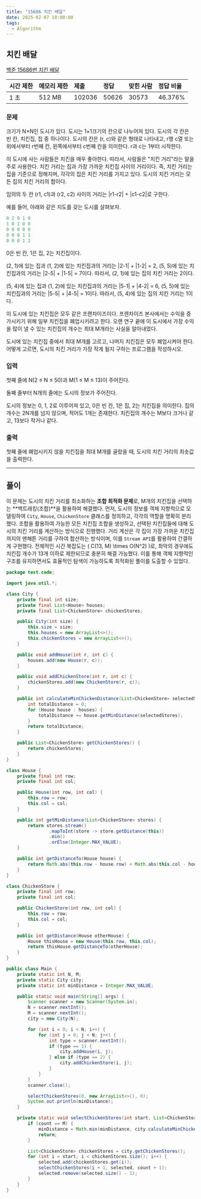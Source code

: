 ```yaml
---
title: "15686 치킨 배달"
date: 2025-02-07 18:00:00
tags: 
  - Algorithm
---
```



## 치킨 배달

[백준 15686번 치킨 배달](https://www.acmicpc.net/problem/15686)

| 시간 제한 | 메모리 제한 | 제출     | 정답    | 맞힌 사람 | 정답 비율   |
|:------|:-------|:-------|:------|:------|:--------|
| 1 초   | 512 MB | 102036 | 50626 | 30573 | 46.376% |

### 문제

크기가 N×N인 도시가 있다. 도시는 1×1크기의 칸으로 나누어져 있다. 도시의 각 칸은 빈 칸, 치킨집, 집 중 하나이다. 도시의 칸은 (r, c)와 같은 형태로 나타내고, r행 c열 또는 위에서부터 r번째 칸, 왼쪽에서부터 c번째 칸을 의미한다. r과 c는 1부터 시작한다.

이 도시에 사는 사람들은 치킨을 매우 좋아한다. 따라서, 사람들은 "치킨 거리"라는 말을 주로 사용한다. 치킨 거리는 집과 가장 가까운 치킨집 사이의 거리이다. 즉, 치킨 거리는 집을 기준으로 정해지며, 각각의 집은 치킨 거리를 가지고 있다. 도시의 치킨 거리는 모든 집의 치킨 거리의 합이다.

임의의 두 칸 (r1, c1)과 (r2, c2) 사이의 거리는 |r1-r2| + |c1-c2|로 구한다.

예를 들어, 아래와 같은 지도를 갖는 도시를 살펴보자.

```java
0 2 0 1 0
1 0 1 0 0
0 0 0 0 0
0 0 0 1 1
0 0 0 1 2
```

0은 빈 칸, 1은 집, 2는 치킨집이다.

(2, 1)에 있는 집과 (1, 2)에 있는 치킨집과의 거리는 |2-1| + |1-2| = 2, (5, 5)에 있는 치킨집과의 거리는 |2-5| + |1-5| = 7이다. 따라서, (2, 1)에 있는 집의 치킨 거리는 2이다.

(5, 4)에 있는 집과 (1, 2)에 있는 치킨집과의 거리는 |5-1| + |4-2| = 6, (5, 5)에 있는 치킨집과의 거리는 |5-5| + |4-5| = 1이다. 따라서, (5, 4)에 있는 집의 치킨 거리는 1이다.

이 도시에 있는 치킨집은 모두 같은 프랜차이즈이다. 프렌차이즈 본사에서는 수익을 증가시키기 위해 일부 치킨집을 폐업시키려고 한다. 오랜 연구 끝에 이 도시에서 가장 수익을 많이 낼 수 있는  치킨집의 개수는 최대 M개라는 사실을 알아내었다.

도시에 있는 치킨집 중에서 최대 M개를 고르고, 나머지 치킨집은 모두 폐업시켜야 한다. 어떻게 고르면, 도시의 치킨 거리가 가장 작게 될지 구하는 프로그램을 작성하시오.
        
### 입력

첫째 줄에 N(2 ≤ N ≤ 50)과 M(1 ≤ M ≤ 13)이 주어진다.

둘째 줄부터 N개의 줄에는 도시의 정보가 주어진다.

도시의 정보는 0, 1, 2로 이루어져 있고, 0은 빈 칸, 1은 집, 2는 치킨집을 의미한다. 집의 개수는 2N개를 넘지 않으며, 적어도 1개는 존재한다. 치킨집의 개수는 M보다 크거나 같고, 13보다 작거나 같다.

### 출력

첫째 줄에 폐업시키지 않을 치킨집을 최대 M개를 골랐을 때, 도시의 치킨 거리의 최솟값을 출력한다.

---

## 풀이

이 문제는 도시의 치킨 거리를 최소화하는 **조합 최적화 문제**로, M개의 치킨집을 선택하는 **백트래킹(조합)**을 활용하여 해결했다. 먼저, 도시의 정보를 객체 지향적으로 모델링하여 `City`, `House`, `ChickenStore` 클래스를 정의하고, 각각의 역할을 명확히 분리했다. 조합을 활용하여 가능한 모든 치킨집 조합을 생성하고, 선택된 치킨집들에 대해 도시의 치킨 거리를 계산하는 방식으로 진행했다. 거리 계산은 각 집이 가장 가까운 치킨집까지의 맨해튼 거리를 구하여 합산하는 방식이며, 이를 `Stream API`를 활용하여 간결하게 구현했다. 전체적인 시간 복잡도는 \( C(13, M) \times O(N^2) \)로, 최악의 경우에도 치킨집 개수가 13개 이하로 제한되므로 충분히 해결 가능했다. 이를 통해 객체 지향적인 구조를 유지하면서도 효율적인 탐색이 가능하도록 최적화된 풀이를 도출할 수 있었다.

```java
package test.code;

import java.util.*;

class City {
    private final int size;
    private final List<House> houses;
    private final List<ChickenStore> chickenStores;

    public City(int size) {
        this.size = size;
        this.houses = new ArrayList<>();
        this.chickenStores = new ArrayList<>();
    }

    public void addHouse(int r, int c) {
        houses.add(new House(r, c));
    }

    public void addChickenStore(int r, int c) {
        chickenStores.add(new ChickenStore(r, c));
    }

    public int calculateMinChickenDistance(List<ChickenStore> selectedStores) {
        int totalDistance = 0;
        for (House house : houses) {
            totalDistance += house.getMinDistance(selectedStores);
        }
        return totalDistance;
    }

    public List<ChickenStore> getChickenStores() {
        return chickenStores;
    }
}

class House {
    private final int row;
    private final int col;

    public House(int row, int col) {
        this.row = row;
        this.col = col;
    }

    public int getMinDistance(List<ChickenStore> stores) {
        return stores.stream()
                .mapToInt(store -> store.getDistance(this))
                .min()
                .orElse(Integer.MAX_VALUE);
    }

    public int getDistanceTo(House house) {
        return Math.abs(this.row - house.row) + Math.abs(this.col - house.col);
    }
}

class ChickenStore {
    private final int row;
    private final int col;

    public ChickenStore(int row, int col) {
        this.row = row;
        this.col = col;
    }

    public int getDistance(House otherHouse) {
        House thisHouse = new House(this.row, this.col);
        return thisHouse.getDistanceTo(otherHouse);
    }
}

public class Main {
    private static int N, M;
    private static City city;
    private static int minDistance = Integer.MAX_VALUE;

    public static void main(String[] args) {
        Scanner scanner = new Scanner(System.in);
        N = scanner.nextInt();
        M = scanner.nextInt();
        city = new City(N);

        for (int i = 0; i < N; i++) {
            for (int j = 0; j < N; j++) {
                int type = scanner.nextInt();
                if (type == 1) {
                    city.addHouse(i, j);
                } else if (type == 2) {
                    city.addChickenStore(i, j);
                }
            }
        }
        scanner.close();

        selectChickenStores(0, new ArrayList<>(), 0);
        System.out.println(minDistance);
    }

    private static void selectChickenStores(int start, List<ChickenStore> selected, int count) {
        if (count == M) {
            minDistance = Math.min(minDistance, city.calculateMinChickenDistance(selected));
            return;
        }

        List<ChickenStore> chickenStores = city.getChickenStores();
        for (int i = start; i < chickenStores.size(); i++) {
            selected.add(chickenStores.get(i));
            selectChickenStores(i + 1, selected, count + 1);
            selected.remove(selected.size() - 1);
        }
    }
}
```